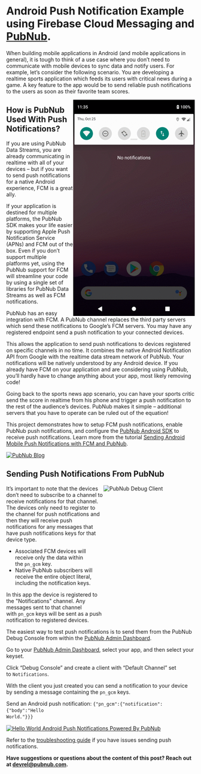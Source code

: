 # Android Push Notification Example using Firebase Cloud Messaging and [PubNub](https://www.pubnub.com/blog/sending-android-mobile-push-notifications-firebase-cloud-messaging-pubnub/?devrel_gh=android-push-notifications).

When building mobile applications in Android (and mobile applications in general), it is tough to think of a use case where you don’t need to communicate with mobile devices to sync data and notify users. For example, let’s consider the following scenario. You are developing a realtime sports application which feeds its users with critical news during a game. A key feature to the app would be to send reliable push notifications to the users as soon as their favorite team scores.

<a href="https://www.pubnub.com/blog/sending-android-mobile-push-notifications-firebase-cloud-messaging-pubnub/?devrel_gh=android-push-notifications" target="_blank" rel="noopener"><img align="right" src="/poweredbypubnub_325.gif" alt="Push Notification Powered By PubNub" width="325" height="577" /></a>

## How is PubNub Used With Push Notifications?
If you are using PubNub Data Streams, you are already communicating in realtime with all of your devices – but if you want to send push notifications for a native Android experience, FCM is a great ally.

If your application is destined for multiple platforms, the PubNub SDK makes your life easier by supporting Apple Push Notification Service (APNs) and FCM out of the box. Even if you don’t support multiple platforms yet, using the PubNub support for FCM will streamline your code by using a single set of libraries for PubNub Data Streams as well as FCM notifications.

PubNub has an easy integration with FCM. A PubNub channel replaces the third party servers which send these notifications to Google’s FCM servers. You may have any registered endpoint send a push notification to your connected devices.

This allows the application to send push notifications to devices registered on specific channels in no time. It combines the native Android Notification API from Google with the realtime data stream network of PubNub. Your notifications will be natively understood by any Android device. If you already have FCM on your application and are considering using PubNub, you’ll hardly have to change anything about your app, most likely removing code!

Going back to the sports news app scenario, you can have your sports critic send the score in realtime from his phone and trigger a push notification to the rest of the audience’s devices. PubNub makes it simple – additional servers that you have to operate can be ruled out of the equation!

This project demonstrates how to setup FCM push notifications, enable PubNub push notifications, and configure the [PubNub Android SDK](https://www.pubnub.com/docs/android-java/pubnub-java-sdk?devrel_gh=android-push-notifications) to receive push notifications. Learn more from the tutorial [Sending Android Mobile Push Notifications with FCM and PubNub](https://www.pubnub.com/blog/sending-android-mobile-push-notifications-firebase-cloud-messaging-pubnub/?devrel_gh=android-push-notifications).

<a href="https://www.pubnub.com/blog/sending-android-mobile-push-notifications-firebase-cloud-messaging-pubnub/?devrel_gh=android-push-notifications">
    <img alt="PubNub Blog" src="https://i.imgur.com/aJ927CO.png" width=260 height=98/>
</a>

## Sending Push Notifications From PubNub
<a href="https://www.pubnub.com/products/mobile-push-notifications/?devrel_gh=android-push-notifications" target="_blank" rel="noopener"><img align="right" src="https://www.pubnub.com/blog/wp-content/uploads/2018/10/debugclient.png" alt="PubNub Debug Client" width="244" height="350" /></a>

It’s important to note that the devices don’t need to subscribe to a channel to receive notifications for that channel. The devices only need to register to the channel for push notifications and then they will receive push notifications for any messages that have push notifications keys for that device type.

* Associated FCM devices will receive only the data within the <code>pn_gcm</code> key.
* Native PubNub subscribers will receive the entire object literal, including the notification keys.

In this app the device is registered to the "Notifications" channel. Any messages sent to that channel with <code>pn_gcm</code> keys will be sent as a push notification to registered devices.

The easiest way to test push notifications is to send them from the PubNub Debug Console from within the <a href="https://admin.pubnub.com/?devrel_gh=android-push-notifications" target="_blank" rel="noopener">PubNub Admin Dashboard</a>.

Go to your <a href="https://admin.pubnub.com/?devrel_gh=android-push-notifications" target="_blank" rel="noopener">PubNub Admin Dashboard</a>, select your app, and then select your keyset.

Click “Debug Console” and create a client with “Default Channel” set to <code>Notifications</code>.

With the client you just created you can send a notification to your device by sending a message containing the <code>pn_gcm</code> keys.

Send an Android push notification: <code>{"pn_gcm":{"notification":{"body":"Hello World."}}}</code><span class="aligncenter">
    
<a href="https://www.pubnub.com/blog/sending-android-mobile-push-notifications-firebase-cloud-messaging-pubnub/?devrel_gh=android-push-notifications" target="_blank" rel="noopener"><img align="center" src="https://www.pubnub.com/wp-content/uploads/2018/10/helloworld_short.gif" alt="Hello World Android Push Notifications Powered By PubNub" /></a>

Refer to the <a href="https://support.pubnub.com/support/solutions/articles/14000043605-how-can-i-troubleshoot-my-push-notification-issues-?devrel_gh=android-push-notifications" target="_blank" rel="noopener">troubleshooting guide</a> if you have issues sending push notifications.

<strong>Have suggestions or questions about the content of this post? Reach out at <a href="mailto:devrel@pubnub.com" target="_blank" rel="noopener" data-rawhref="mailto:devrel@pubnub.com">devrel@pubnub.com</a>.</strong>

